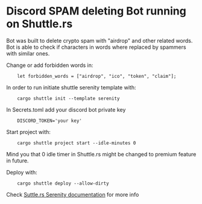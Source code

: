 # Discord SPAM deleting Bot running on Shuttle.rs

Bot was built to delete crypto spam with "airdrop" and other related words.
Bot is able to check if characters in words where replaced by spammers with similar ones.

Change or add forbidden words in:

        let forbidden_words = ["airdrop", "ico", "token", "claim"];


In order to run initiate shuttle serenity template with:

        cargo shuttle init --template serenity

In Secrets.toml add your discord bot private key

        DISCORD_TOKEN='your key'

Start project with:

        cargo shuttle project start --idle-minutes 0

Mind you that 0 idle timer in Shuttle.rs might be changed to premium feature in future.

Deploy with:

        cargo shuttle deploy --allow-dirty

Check [Suttle.rs Serenity documentation](https://docs.shuttle.rs/examples/serenity) for more info
